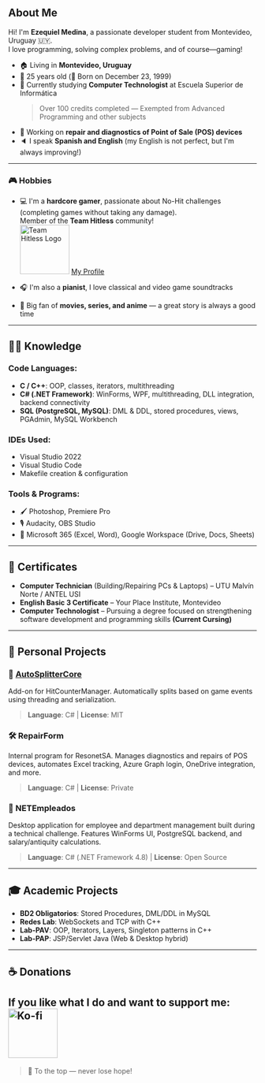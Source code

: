 ## About Me
Hi! I'm **Ezequiel Medina**, a passionate developer student from Montevideo, Uruguay 🇺🇾.  
I love programming, solving complex problems, and of course—gaming!

- 🏠 Living in **Montevideo, Uruguay**
- 💁 25 years old (🎂 Born on December 23, 1999)
- 🌱 Currently studying **Computer Technologist** at Escuela Superior de Informática  
  > Over 100 credits completed — Exempted from Advanced Programming and other subjects
- 🔭 Working on **repair and diagnostics of Point of Sale (POS) devices**
- 🔈 I speak **Spanish and English** (my English is not perfect, but I'm always improving!)

---

### 🎮 Hobbies
- 💻 I'm a **hardcore gamer**, passionate about No-Hit challenges (completing games without taking any damage).  
  Member of the **Team Hitless** community!  
  <img src="https://www.teamhitless.com/wp-content/uploads/2020/09/full_logo.png" alt="Team Hitless Logo" width="100"/> [My Profile](https://www.teamhitless.com/project/Neimex23/)

- 🎧 I'm also a **pianist**, I love classical and video game soundtracks  
- 🎦 Big fan of **movies, series, and anime** — a great story is always a good time

---

## 👨‍💻 Knowledge

### Code Languages:
- **C / C++**: OOP, classes, iterators, multithreading
- **C# (.NET Framework)**: WinForms, WPF, multithreading, DLL integration, backend connectivity
- **SQL (PostgreSQL, MySQL)**: DML & DDL, stored procedures, views, PGAdmin, MySQL Workbench

### IDEs Used:
- Visual Studio 2022  
- Visual Studio Code  
- Makefile creation & configuration

### Tools & Programs:
- 🖌️ Photoshop, Premiere Pro  
- 🎙️ Audacity, OBS Studio  
- 📄 Microsoft 365 (Excel, Word), Google Workspace (Drive, Docs, Sheets)

---

## 📜 Certificates
- **Computer Technician** (Building/Repairing PCs & Laptops) – UTU Malvín Norte / ANTEL USI  
- **English Basic 3 Certificate** – Your Place Institute, Montevideo
- **Computer Technologist** – Pursuing a degree focused on strengthening software development and programming skills **(Current Cursing)**

---

## 💼 Personal Projects

### 🔧 [AutoSplitterCore](https://github.com/topeterk/HitCounterManager)
Add-on for HitCounterManager. Automatically splits based on game events using threading and serialization.  
> **Language**: C# | **License**: MIT

### 🛠️ RepairForm
Internal program for ResonetSA. Manages diagnostics and repairs of POS devices, automates Excel tracking, Azure Graph login, OneDrive integration, and more.  
> **Language**: C# | **License**: Private

### 🧾 NETEmpleados
Desktop application for employee and department management built during a technical challenge. Features WinForms UI, PostgreSQL backend, and salary/antiquity calculations.  
> **Language**: C# (.NET Framework 4.8) | **License**: Open Source

---

## 🎓 Academic Projects
- **BD2 Obligatorios**: Stored Procedures, DML/DDL in MySQL
- **Redes Lab**: WebSockets and TCP with C++
- **Lab-PAV**: OOP, Iterators, Layers, Singleton patterns in C++
- **Lab-PAP**: JSP/Servlet Java (Web & Desktop hybrid)

---

## ☕ Donations
If you like what I do and want to support me:  
<a href="https://ko-fi.com/neimex23">
  <img src="https://uploads-ssl.webflow.com/5c14e387dab576fe667689cf/61e11149b3af2ee970bb8ead_Ko-fi_logo.png" alt="Ko-fi" width="100"/>
</a>
---

> 🌟 To the top — never lose hope!
